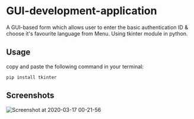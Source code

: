 # GUI-development-application
A GUI-based form which allows user to enter the basic authentication ID & choose it's favourite language from Menu.
Using tkinter module in python.

## Usage
copy and paste the following command in your terminal:

 `pip install tkinter`
 
## Screenshots
 
![Screenshot at 2020-03-17 00-21-56](https://user-images.githubusercontent.com/61106875/76790917-ac8fc200-67b7-11ea-8d24-c72a849aa76d.png)
